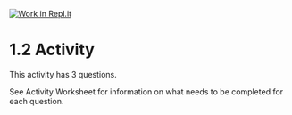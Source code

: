 [![Work in Repl.it](https://classroom.github.com/assets/work-in-replit-14baed9a392b3a25080506f3b7b6d57f295ec2978f6f33ec97e36a161684cbe9.svg)](https://classroom.github.com/online_ide?assignment_repo_id=3279948&assignment_repo_type=AssignmentRepo)
# 1.2 Activity

This activity has 3 questions.  

See Activity Worksheet for information on what needs to be completed for each question.